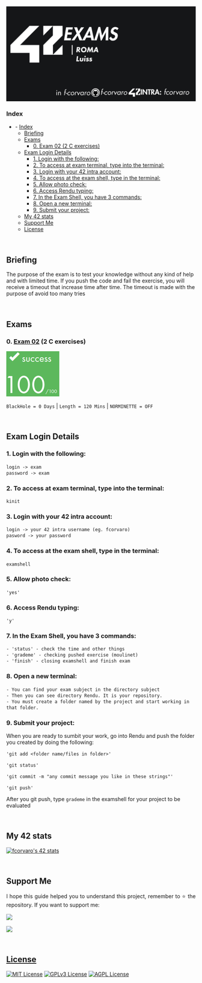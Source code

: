 # <a href="https://github.com/f-corvaro/42.common_core/tree/main"><img align="center" src="https://github.com/f-corvaro/42.common_core/blob/main/exams/.extra/42exams.png"></a>

### Index
- [](#)
		- [Index](#index)
	- [Briefing](#briefing)
	- [Exams](#exams)
		- [0. Exam 02 (2 C exercises)](#0-exam-02-2-c-exercises)
	- [Exam Login Details](#exam-login-details)
		- [1. Login with the following:](#1-login-with-the-following)
		- [2. To access at exam terminal, type into the terminal:](#2-to-access-at-exam-terminal-type-into-the-terminal)
		- [3. Login with your 42 intra account:](#3-login-with-your-42-intra-account)
		- [4. To access at the exam shell, type in the terminal:](#4-to-access-at-the-exam-shell-type-in-the-terminal)
		- [5. Allow photo check:](#5-allow-photo-check)
		- [6. Access Rendu typing:](#6-access-rendu-typing)
		- [7. In the Exam Shell, you have 3 commands:](#7-in-the-exam-shell-you-have-3-commands)
		- [8. Open a new terminal:](#8-open-a-new-terminal)
		- [9. Submit your project:](#9-submit-your-project)
	- [My 42 stats](#my-42-stats)
	- [Support Me](#support-me)
	- [License](#license)

<br>

## Briefing

The purpose of the exam is to test your knowledge without any kind of help and with limited time. If you push the code and fail the exercise, you will receive a timeout that increase time after time. The timeout is made with the purpose of avoid too many tries

<br>

## Exams


<p align="justify">

### 0. [Exam 02](https://github.com/f-corvaro/42.common_core/tree/main/exams/exam-02) (2 C exercises)

[![fcorvaro's 42 Exam Rank 02 Score](https://github.com/f-corvaro/42.common_core/blob/main/.extra/100.png)](https://profile.intra.42.fr/users/fcorvaro)

```BlackHole = 0 Days``` | ```Length = 120 Mins``` | ```NORMINETTE = OFF```

</p>

<br>


## Exam Login Details

<p align="justify">

### 1. Login with the following:

```
login -> exam
password -> exam
```

### 2. To access at exam terminal, type into the terminal:

```
kinit
```

### 3. Login with your 42 intra account:

```
login -> your 42 intra username (eg. fcorvaro)
pasword -> your password
```

### 4. To access at the exam shell, type in the terminal:

```
examshell
```

### 5. Allow photo check:

```
'yes'
```

### 6. Access Rendu typing:

```
'y'
```

### 7. In the Exam Shell, you have 3 commands:

```
- 'status' - check the time and other things
- 'grademe' - checking pushed exercise (moulinet)
- 'finish' - closing examshell and finish exam
```
### 8. Open a new terminal:

```
- You can find your exam subject in the directory subject
- Then you can see directory Rendu. It is your repository.
- You must create a folder named by the project and start working in that folder.
```
### 9. Submit your project:

When you are ready to sumbit your work, go into Rendu and push the folder you created by doing the following:

```
'git add <folder name/files in folder>'
```

```
'git status'
```
```
'git commit -m "any commit message you like in these strings"'
```
```
'git push'
```
After you git push, type ```grademe``` in the examshell for your project to be evaluated

</p>

<br>

## My 42 stats

[![fcorvaro's 42 stats](https://badge.mediaplus.ma/starryblue/fcorvaro?1337Badge=off&UM6P=off)](https://profile.intra.42.fr/users/fcorvaro)

<br>

## Support Me

<p align="justify">
I hope this guide helped you to understand this project, remember to ⭐ the repository.
If you want to support me:</p>

<a href="https://ko-fi.com/fcorvaro"><img width="180" img align="center" src="https://github.com/f-corvaro/42.common_core/blob/main/.extra/support-me-ko-fi.svg">

<a href="https://github.com/sponsors/f-corvaro"><img width="180" img align="center" src="https://github.com/f-corvaro/42.common_core/blob/main/.extra/support-me-github.svg">

<br>

## License

[![MIT License](https://img.shields.io/badge/License-MIT-green.svg)](https://choosealicense.com/licenses/mit/)
[![GPLv3 License](https://img.shields.io/badge/License-GPL%20v3-yellow.svg)](https://opensource.org/licenses/)
[![AGPL License](https://img.shields.io/badge/license-AGPL-blue.svg)](http://www.gnu.org/licenses/agpl-3.0)

  <br>

